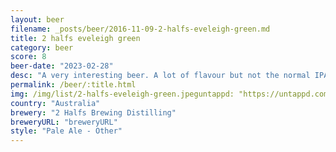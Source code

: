 ```yaml
---
layout: beer
filename: _posts/beer/2016-11-09-2-halfs-eveleigh-green.md
title: 2 halfs eveleigh green
category: beer
score: 8
beer-date: "2023-02-28"
desc: "A very interesting beer. A lot of flavour but not the normal IPA. Worth a try"
permalink: /beer/:title.html
img: /img/list/2-halfs-eveleigh-green.jpeguntappd: "https://untappd.com/b/2-halfs-brewing-distilling-eveleigh-green/5116855"
country: "Australia"
brewery: "2 Halfs Brewing Distilling"
breweryURL: "breweryURL"
style: "Pale Ale - Other"
---
```

